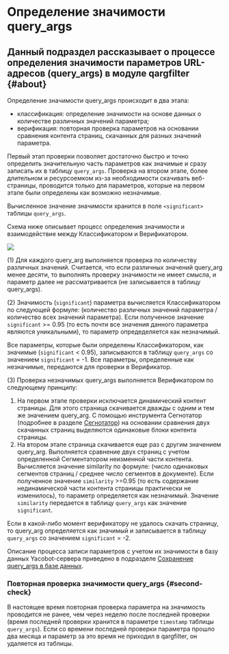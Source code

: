 # Определение значимости query_args

## Данный подраздел рассказывает о процессе определения значимости параметров URL-адресов (query_args) в модуле qargfilter {#about}

Определение значимости query_args происходит в два этапа:

* классификация: определение значимости на основе данных о количестве различных значений параметра;
* верификация: повторная проверка параметров на основании сравнения контента страниц, скачанных для разных значений параметра.

Первый этап проверки позволяет достаточно быстро и точно определить значительную часть параметров как значимые и сразу записать их в таблицу `query_args`. Проверка на втором этапе, более длительном и ресурсоемком из-за необходимости скачивать веб-страницы, проводится только для параметров, которые на первом этапе были определены как возможно незначимые.

Вычисленное значение значимости хранится в поле `<significant>` таблицы `query_args`.

Схема ниже описывает процесс определения значимости и взаимодействие между Классификатором и Верификатором.

![](images/verifier.png)

(1) Для каждого query_arg выполняется проверка по количеству различных значений. Считается, что если различных значений query_arg менее десяти, то выполнять проверку значимости не имеет смысла, и параметр далее не рассматривается (не записывается в таблицу query_args).

(2) Значимость (`significant`) параметра вычисляется Классификатором по следующей формуле: (количество различных значений параметра / количество всех значений параметра). Если полученное значение `significant` >= 0.95 (то есть почти все значения данного параметра являются уникальными), то параметр опредеделяется как незначимый.

Все параметры, которые были определены Классификатором, как значимые (`significant` < 0.95), записываются в таблицу `query_args` со значением `significant` = -1. Все параметры, определенные как незначимые, передаются для проверки в Верификатор.

(3) Проверка незначимых query_args выполняется Верификатором по следующему принципу:

1. На первом этапе проверки исключается динамический контент страницы. Для этого страница скачивается дважды с одним и тем же значением query_arg. C помощью инструмента Сегнотатор (подробнее в разделе [Сегнотатор](segnotator.md)) на основании сравнения двух скачанных страниц выделяются одинаковые блоки контента страницы.
1. На втором этапе страница скачивается еще раз с другим значением query_arg. Выполняется сравнение двух страниц с учетом определенной Сегментатором неизменной части контента. Вычисляется значение similarity по формуле: (число одинаковых сегментов страниц / среднее число сегментов в документе). Если полученное значение `similarity` >=0.95 (то есть содержание нединамической части контента страницы практически не изменилось), то параметр определяется как незначимый. Значение `similarity` передается в таблицу `query_args` как значение `significant`.

Если в какой-либо момент верификатору не удалось скачать страницу, то query_arg определяется как значимый и записывается в таблицу `query_args` со значением `significant` = -2.

Описание процесса записи параметров с учетом их значимости в базу данных Yacobot-сервера приведено в подразделе [Сохранение query_args в базе данных](queryargs-database.md).

### Повторная проверка значимости query_args {#second-check}

В настоящее время повторная проверка параметра на значимость проводится не ранее, чем через неделю после последней проверки (время последней проверки хранится в параметре `timestamp` таблицы `query_args`). Если со времени последней проверки параметра прошло два месяца и параметр за это время не приходил в qargfilter, он удаляется из таблицы.

